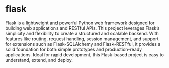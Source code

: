 # flask
Flask is a lightweight and powerful Python web framework designed for building web applications and RESTful APIs. This project leverages Flask’s simplicity and flexibility to create a structured and scalable backend. With features like routing, request handling, session management, and support for extensions such as Flask-SQLAlchemy and Flask-RESTful, it provides a solid foundation for both simple prototypes and production-ready applications. Ideal for rapid development, this Flask-based project is easy to understand, extend, and deploy.
